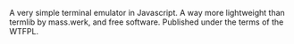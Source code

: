A very simple terminal emulator in Javascript. A way more lightweight than termlib by mass.werk, and free software. Published under the terms of the WTFPL.
